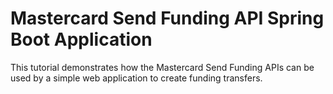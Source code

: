 # Mastercard Send Funding API Spring Boot Application

This tutorial demonstrates how the Mastercard Send Funding APIs can be used by a simple web application to create funding transfers.
